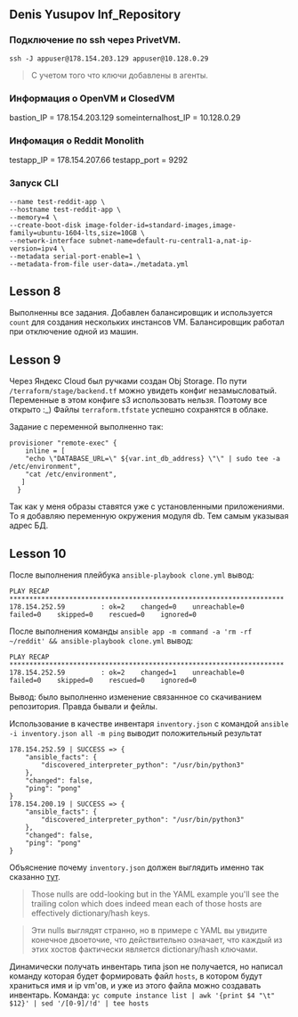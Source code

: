 ## Denis Yusupov Inf_Repository

### Подключение по ssh через PrivetVM.
`ssh -J appuser@178.154.203.129 appuser@10.128.0.29`
> С учетом того что ключи добавлены в агенты.

### Информация о OpenVM и ClosedVM
bastion_IP = 178.154.203.129
someinternalhost_IP = 10.128.0.29

### Инфомация о Reddit Monolith
testapp_IP = 178.154.207.66
testapp_port = 9292

### Запуск CLI
```
--name test-reddit-app \
--hostname test-reddit-app \
--memory=4 \
--create-boot-disk image-folder-id=standard-images,image-family=ubuntu-1604-lts,size=10GB \
--network-interface subnet-name=default-ru-central1-a,nat-ip-version=ipv4 \
--metadata serial-port-enable=1 \
--metadata-from-file user-data=./metadata.yml
```

## Lesson 8
Выполненны все задания.
Добавлен балансировщик и используется `count` для создания нескольких инстансов VM.
Балансировщик работал при отключение одной из машин.

## Lesson 9
Через Яндекс Cloud был ручками создан Obj Storage.
По пути `/terraform/stage/backend.tf` можно увидеть конфиг незамысловатый.
Переменные в этом конфиге s3 использовать нельзя.  Поэтому все открыто :_)
Файлы `terraform.tfstate` успешно сохранятся в облаке.

Задание с переменной выполненно так:
```
provisioner "remote-exec" {
    inline = [
    "echo \"DATABASE_URL=\" ${var.int_db_address} \"\" | sudo tee -a /etc/environment",
    "cat /etc/environment",
   ]
  }
```

Так как у меня образы ставятся уже с установленными приложениями. То я добавляю переменную
окружения модуля db. Тем самым указывая адрес БД.

## Lesson 10

После выполнения плейбука `ansible-playbook clone.yml` вывод:
```
PLAY RECAP *********************************************************************
178.154.252.59         : ok=2    changed=0    unreachable=0    failed=0    skipped=0    rescued=0    ignored=0
```
После выполнения команды `ansible app -m command -a 'rm -rf ~/reddit' && ansible-playbook clone.yml` вывод:
```
PLAY RECAP *********************************************************************
178.154.252.59         : ok=2    changed=1    unreachable=0    failed=0    skipped=0    rescued=0    ignored=0
```
Вывод: было выполненно изменение связаннное со скачиванием репозитория. Правда бывали и фейлы.

Использование в качестве инвентаря `inventory.json` с командой
`ansible -i inventory.json all -m ping` выводит положительный результат
```
178.154.252.59 | SUCCESS => {
    "ansible_facts": {
        "discovered_interpreter_python": "/usr/bin/python3"
    },
    "changed": false,
    "ping": "pong"
}
178.154.200.19 | SUCCESS => {
    "ansible_facts": {
        "discovered_interpreter_python": "/usr/bin/python3"
    },
    "changed": false,
    "ping": "pong"
}
```

Объяснение почему `inventory.json` должен выглядить именно так сказанно [тут](https://stackoverflow.com/questions/48680425/how-to-use-json-file-consisting-of-host-info-as-input-to-ansible-inventory).

> Those nulls are odd-looking but in the YAML example you'll see the trailing colon which does indeed mean each of those hosts are effectively dictionary/hash keys.

> Эти nulls выглядят странно, но в примере с YAML вы увидите конечное двоеточие, что действительно означает, что каждый из этих хостов фактически является dictionary/hash ключами.

Динамически получать инвентарь типа json не получается, но написал команду которая будет формировать файл `hosts`, в котором будут храниться имя и ip vm'ов, и уже из этого файла можно создавать инвентарь. Команда:
`yc compute instance list | awk '{print $4 "\t" $12}' | sed '/[0-9]/!d' | tee hosts`
